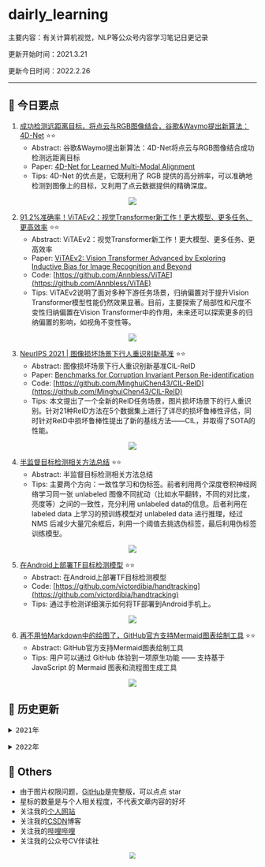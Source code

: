 # dairly_learning
主要内容：有关计算机视觉，NLP等公众号内容学习笔记日更记录

更新开始时间：2021.3.21

更新今日时间：2022.2.26

------

## :paperclip:  今日要点

1. [成功检测远距离目标，将点云与RGB图像结合，谷歌&Waymo提出新算法：4D-Net](https://mp.weixin.qq.com/s/9F3Vhb8EqyhD8niojtUktw)         :star::star:
   - Abstract: 谷歌&Waymo提出新算法：4D-Net将点云与RGB图像结合成功检测远距离目标
   - Paper: [4D-Net for Learned Multi-Modal Alignment](https://openaccess.thecvf.com/content/ICCV2021/papers/Piergiovanni_4D-Net_for_Learned_Multi-Modal_Alignment_ICCV_2021_paper.pdf)
   - Tips:  4D-Net 的优点是，它既利用了 RGB 提供的高分辨率，可以准确地检测到图像上的目标，又利用了点云数据提供的精确深度。

<div align=center><img src="https://mmbiz.qpic.cn/mmbiz_gif/KmXPKA19gWibfVFFCvW8W7iahbnbGiaq4NeG2FUl0a9qhX26EwlTNDjKrj4pQyNeHc3D0B0Z7WFcNBaRoIAlK4kJQ/640?wx_fmt=gif&wxfrom=5&wx_lazy=1" style='zoom:100%'>
</div>



2. [91.2%准确率！ViTAEv2：视觉Transformer新工作！更大模型、更多任务、更高效率](https://mp.weixin.qq.com/s/G7vcrqeSYoFrZkkqRmlTsQ)       :star::star:
   - Abstract: ViTAEv2：视觉Transformer新工作！更大模型、更多任务、更高效率
   - Paper: [ ViTAEv2: Vision Transformer Advanced by Exploring Inductive Bias for Image Recognition and Beyond](https://arxiv.org/abs/2202.10108)
   - Code: [https://github.com/Annbless/ViTAE](https://github.com/Annbless/ViTAE)
   - Tips: ViTAEv2说明了面对多种下游任务场景，归纳偏置对于提升Vision Transformer模型性能仍然效果显著。目前，主要探索了局部性和尺度不变性归纳偏置在Vision Transformer中的作用，未来还可以探索更多的归纳偏置的影响，如视角不变性等。

<div align=center><img src="https://mmbiz.qpic.cn/mmbiz_png/Mcdq8uia1WiadSibRZiakS9Qchh8eJTicFbmoKLB1B7ON42DoR3Ya3Gs2AVdnGLicwDrIuqRVWFnkcHk5BS1CG5nQkRw/640?wx_fmt=png&wxfrom=5&wx_lazy=1&wx_co=1" style='zoom:100%'>
</div>


3. [NeurIPS 2021 | 图像损坏场景下行人重识别新基准](https://mp.weixin.qq.com/s/K0jund_B61q8hsvAVWfhcQ)       :star::star:
   - Abstract: 图像损坏场景下行人重识别新基准CIL-ReID
   - Paper: [Benchmarks for Corruption Invariant Person Re-identification](https://arxiv.org/abs/2111.00880)
   - Code: [https://github.com/MinghuiChen43/CIL-ReID](https://github.com/MinghuiChen43/CIL-ReID)
   - Tips: 本文提出了一个全新的ReID任务场景，图片损坏场景下的行人重识别。针对21种ReID方法在5个数据集上进行了详尽的损坏鲁棒性评估，同时针对ReID中损坏鲁棒性提出了新的基线方法——CIL，并取得了SOTA的性能。

<div align=center><img src="https://mmbiz.qpic.cn/mmbiz_jpg/yNnalkXE7oWRBYjafstxcEhlrQbP5wiatb6HTxjZ9DzSdU8Nia9ExUXEh0aRXiaYklFUNhpwkYIwZzia3RguhyXv6w/640?wx_fmt=jpeg&wxfrom=5&wx_lazy=1&wx_co=1" style='zoom:100%'>
</div>


4. [半监督目标检测相关方法总结](https://mp.weixin.qq.com/s/lBWHHEpL8zI77X5TwViDnA)       :star::star:
   - Abstract: 半监督目标检测相关方法总结
   - Tips: 主要两个方向：一致性学习和伪标签。前者利用两个深度卷积神经网络学习同一张 unlabeled 图像不同扰动（比如水平翻转，不同的对比度，亮度等）之间的一致性，充分利用 unlabeled data的信息。后者利用在 labeled data 上学习的预训练模型对 unlabeled data 进行推理，经过 NMS 后减少大量冗余框后，利用一个阈值去挑选伪标签，最后利用伪标签训练模型。

<div align=center><img src="https://mmbiz.qpic.cn/sz_mmbiz_jpg/gYUsOT36vfoeGuReemLtcNg9hSrtqhBk9tYZqxfmjjlvNLdw4BTnBmAMEGMXxaBqibNw6h0OMD5QsiaCS5ELv0Vg/640?wx_fmt=jpeg&wxfrom=5&wx_lazy=1&wx_co=1" style='zoom:100%'>
</div>




5. [在Android上部署TF目标检测模型](https://mp.weixin.qq.com/s/eLraSFITgfywbT4I8E5y4w)       :star::star:
   - Abstract: 在Android上部署TF目标检测模型
   - Code: [https://github.com/victordibia/handtracking](https://github.com/victordibia/handtracking)
   - Tips: 通过手检测详细演示如何将TF部署到Android手机上。

<div align=center><img src="https://github.com/victordibia/handtracking/raw/master/images/doodle.gif" style='zoom:100%'>
</div>


6. [再不用怕Markdown中的绘图了，GitHub官方支持Mermaid图表绘制工具](https://mp.weixin.qq.com/s/eTKH_yDyX8Xou8y12Ekh6g)       :star::star:
   - Abstract: GitHub官方支持Mermaid图表绘制工具
   - Tips: 用户可以通过 GitHub 体验到一项原生功能 —— 支持基于 JavaScript 的 Mermaid 图表和流程图生成工具

<div align=center><img src="https://mmbiz.qpic.cn/mmbiz_png/KmXPKA19gW9uapy6kuaqGaTJpuV1aEMz0uLqYJRL9ueBUF1HfKwpDeLn2XwEIzj7xxBmgsFacpiaERN89AibSxlQ/640?wx_fmt=png&wxfrom=5&wx_lazy=1&wx_co=1" style='zoom:100%'>
</div>



## :paperclip:  历史更新

<pre><details><summary>2021年</summary>
<details><summary>3月</summary>
    1. <a href="notes/202103/0321.md" target="_blank">公众号内容拓展学习笔记（2021.3.21）</a>
    2. <a href="notes/202103/0322.md" target="_blank">公众号内容拓展学习笔记（2021.3.22）</a>
    3. <a href="notes/202103/0323.md" target="_blank">公众号内容拓展学习笔记（2021.3.23）</a>
    4. <a href="notes/202103/0324.md" target="_blank">公众号内容拓展学习笔记（2021.3.24）</a>
    5. <a href="notes/202103/0325.md" target="_blank">公众号内容拓展学习笔记（2021.3.25）</a>
    6. <a href="notes/202103/0326.md" target="_blank">公众号内容拓展学习笔记（2021.3.26）</a>
    7. <a href="notes/202103/0327.md" target="_blank">公众号内容拓展学习笔记（2021.3.27）</a>
    8. <a href="notes/202103/0328.md" target="_blank">公众号内容拓展学习笔记（2021.3.28）</a>
    9. <a href="notes/202103/0329.md" target="_blank">公众号内容拓展学习笔记（2021.3.29）</a>
    10. <a href="notes/202103/0330.md" target="_blank">公众号内容拓展学习笔记（2021.3.30）</a>
    11. <a href="notes/202103/0331.md" target="_blank">公众号内容拓展学习笔记（2021.3.31）</a>
</details>
<details><summary>4月</summary>
    1. <a href="notes/202104/0401.md" target="_blank">公众号内容拓展学习笔记（2021.4.1）</a>
    2. <a href="notes/202104/0402.md" target="_blank">公众号内容拓展学习笔记（2021.4.2）</a>
    3. <a href="notes/202104/0403.md" target="_blank">公众号内容拓展学习笔记（2021.4.3）</a>
    4. <a href="notes/202104/0404.md" target="_blank">公众号内容拓展学习笔记（2021.4.4）</a>
    5. <a href="notes/202104/0405.md" target="_blank">公众号内容拓展学习笔记（2021.4.5）</a>
    6. <a href="notes/202104/0406.md" target="_blank">公众号内容拓展学习笔记（2021.4.6）</a>
    7. <a href="notes/202104/0407.md" target="_blank">公众号内容拓展学习笔记（2021.4.7）</a>
    8. <a href="notes/202104/0408.md" target="_blank">公众号内容拓展学习笔记（2021.4.8）</a>
    9. <a href="notes/202104/0409.md" target="_blank">公众号内容拓展学习笔记（2021.4.9）</a>
    10. <a href="notes/202104/0410.md" target="_blank">公众号内容拓展学习笔记（2021.4.10）</a>
    11. <a href="notes/202104/0411.md" target="_blank">公众号内容拓展学习笔记（2021.4.11）</a>
    12. <a href="notes/202104/0412.md" target="_blank">公众号内容拓展学习笔记（2021.4.12）</a>
    13. <a href="notes/202104/0413.md" target="_blank">公众号内容拓展学习笔记（2021.4.13）</a>
    14. <a href="notes/202104/0414.md" target="_blank">公众号内容拓展学习笔记（2021.4.14）</a>
    15. <a href="notes/202104/0415.md" target="_blank">公众号内容拓展学习笔记（2021.4.15）</a>
    16. <a href="notes/202104/0416.md" target="_blank">公众号内容拓展学习笔记（2021.4.16）</a>
    17. <a href="notes/202104/0417.md" target="_blank">公众号内容拓展学习笔记（2021.4.17）</a>
    18. <a href="notes/202104/0418.md" target="_blank">公众号内容拓展学习笔记（2021.4.18）</a>
    19. <a href="notes/202104/0419.md" target="_blank">公众号内容拓展学习笔记（2021.4.19）</a>
    20. <a href="notes/202104/0420.md" target="_blank">公众号内容拓展学习笔记（2021.4.20）</a>
    21. <a href="notes/202104/0421.md" target="_blank">公众号内容拓展学习笔记（2021.4.21）</a>
    22. <a href="notes/202104/0422.md" target="_blank">公众号内容拓展学习笔记（2021.4.22）</a>
    23. <a href="notes/202104/0423.md" target="_blank">公众号内容拓展学习笔记（2021.4.23）</a>
    24. <a href="notes/202104/0424.md" target="_blank">公众号内容拓展学习笔记（2021.4.24）</a>
    25. <a href="notes/202104/0425.md" target="_blank">公众号内容拓展学习笔记（2021.4.25）</a>
    26. <a href="notes/202104/0426.md" target="_blank">公众号内容拓展学习笔记（2021.4.26）</a>
    27. <a href="notes/202104/0427.md" target="_blank">公众号内容拓展学习笔记（2021.4.27）</a>
    28. <a href="notes/202104/0428.md" target="_blank">公众号内容拓展学习笔记（2021.4.28）</a>
    29. <a href="notes/202104/0429.md" target="_blank">公众号内容拓展学习笔记（2021.4.29）</a>
    30. <a href="notes/202104/0430.md" target="_blank">公众号内容拓展学习笔记（2021.4.30）</a>
</details>
<details><summary>5月</summary>
    1. <a href="notes/202105/0501.md" target="_blank">公众号内容拓展学习笔记（2021.5.1）</a>
    2. <a href="notes/202105/0502.md" target="_blank">公众号内容拓展学习笔记（2021.5.2）</a>
    3. <a href="notes/202105/0503.md" target="_blank">公众号内容拓展学习笔记（2021.5.3）</a>
    4. <a href="notes/202105/0504.md" target="_blank">公众号内容拓展学习笔记（2021.5.4）</a>
    5. <a href="notes/202105/0505.md" target="_blank">公众号内容拓展学习笔记（2021.5.5）</a>
    6. <a href="notes/202105/0506.md" target="_blank">公众号内容拓展学习笔记（2021.5.6）</a>
    7. <a href="notes/202105/0507.md" target="_blank">公众号内容拓展学习笔记（2021.5.7）</a>
    8. <a href="notes/202105/0508.md" target="_blank">公众号内容拓展学习笔记（2021.5.8）</a>
    9. <a href="notes/202105/0509.md" target="_blank">公众号内容拓展学习笔记（2021.5.9）</a>
    10. <a href="notes/202105/05010.md" target="_blank">公众号内容拓展学习笔记（2021.5.10）</a>
    11. <a href="notes/202105/05011.md" target="_blank">公众号内容拓展学习笔记（2021.5.11）</a>
    12. <a href="notes/202105/05012.md" target="_blank">公众号内容拓展学习笔记（2021.5.12）</a>
    13. <a href="notes/202105/05013.md" target="_blank">公众号内容拓展学习笔记（2021.5.13）</a>
    14. <a href="notes/202105/05014.md" target="_blank">公众号内容拓展学习笔记（2021.5.14）</a>
    15. <a href="notes/202105/05015.md" target="_blank">公众号内容拓展学习笔记（2021.5.15）</a>
    16. <a href="notes/202105/05016.md" target="_blank">公众号内容拓展学习笔记（2021.5.16）</a>
    17. <a href="notes/202105/05027.md" target="_blank">公众号内容拓展学习笔记（2021.5.27）</a>
</details>
<details><summary>9月</summary>
    1. <a href="notes/202109/0930.md" target="_blank">公众号内容拓展学习笔记（2021.9.30）</a>
</details>
<details><summary>10月</summary>
    1. <a href="notes/202110/1001.md" target="_blank">公众号内容拓展学习笔记（2021.10.1）</a>
    2. <a href="notes/202110/1002.md" target="_blank">公众号内容拓展学习笔记（2021.10.2）</a>
    3. <a href="notes/202110/1003.md" target="_blank">公众号内容拓展学习笔记（2021.10.3）</a>
    4. <a href="notes/202110/1004.md" target="_blank">公众号内容拓展学习笔记（2021.10.4）</a>
    5. <a href="notes/202110/1006.md" target="_blank">公众号内容拓展学习笔记（2021.10.6）</a>
    6. <a href="notes/202110/1008.md" target="_blank">公众号内容拓展学习笔记（2021.10.8）</a>
    7. <a href="notes/202110/1016.md" target="_blank">公众号内容拓展学习笔记（2021.10.16）</a>
    8. <a href="notes/202110/1018.md" target="_blank">公众号内容拓展学习笔记（2021.10.18）</a>
</details>
</pre>
<pre><details><summary>2022年</summary>
<details><summary>1月</summary>
    1. <a href="notes/202201/0120.md" target="_blank">公众号内容拓展学习笔记（2022.1.20）</a>
</details>
<details><summary>2月</summary>
    1. <a href="notes/202202/0225.md" target="_blank">公众号内容拓展学习笔记（2022.2.25）</a>
    2. <a href="notes/202202/0226.md" target="_blank">公众号内容拓展学习笔记（2022.2.26）</a>
</details>
</pre>




## :paperclip:  Others

- 由于图片权限问题，[GitHub](https://github.com/xiaoxuebajie/dairly_learning)是完整版，可以点点 star
- 星标的数量是与个人相关程度，不代表文章内容的好坏
- 关注我的[个人网站](http://www.cvbds.cn/)
- 关注我的[CSDN](https://blog.csdn.net/xiaoxuebajie)博客
- 关注我的[哔哩哔哩](https://space.bilibili.com/424394389)
- 关注我的公众号CV伴读社

<div align=center><img src="https://img-blog.csdnimg.cn/202005031406335.jpg" style='zoom:80%'>
</div>